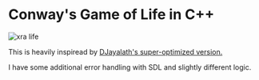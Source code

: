# Conway's Game of Life in C++

![xra life](https://ih1.redbubble.net/image.330955935.1017/raf,750x1000,075,t,heather_grey_lightweight_raglan_sweatshirt.u2.jpg)

This is heavily inspiread by [DJayalath's super-optimized version.](https://github.com/DJayalath/GameOfLife/tree/master)

I have some additional error handling with SDL and slightly different logic.
